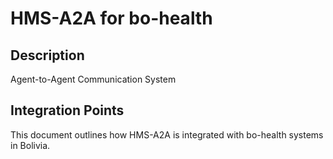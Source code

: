 # HMS-A2A for bo-health

## Description

Agent-to-Agent Communication System

## Integration Points

This document outlines how HMS-A2A is integrated with bo-health systems in Bolivia.
